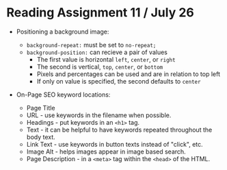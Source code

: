 # Reading Assignment 11 / July 26

- Positioning a background image:
  - `background-repeat:` must be set to `no-repeat;`
  - `background-position:` can recieve a pair of values
    - The first value is horizontal `left`, `center`, or `right`
    - The second is vertical, `top`, `center`, or `bottom`
    - Pixels and percentages can be used and are in relation to top left
    - If only on value is specified, the second defaults to `center`

- On-Page SEO keyword locations:
  - Page Title
  - URL - use keywords in the filename when possible.
  - Headings - put keywords in an `<h1>` tag.
  - Text - it can be helpful to have keywords repeated throughout the body text.
  - Link Text - use keywords in button texts instead of "click", etc.
  - Image Alt - helps images appear in image based search.
  - Page Description - in a `<meta>` tag within the `<head>` of the HTML.